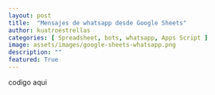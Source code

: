 ```yaml
---
layout: post
title:  "Mensajes de whatsapp desde Google Sheets"
author: kuatroestrellas
categories: [ Spreadsheet, bots, whatsapp, Apps Script ]
image: assets/images/google-sheets-whatsapp.png
description: ""
featured: True
---
```




codigo aqui
<script src="https://gist.github.com/kuatroestrellas/22867ed5b3fc92ccc04f23c4be1e0399.js"></script>